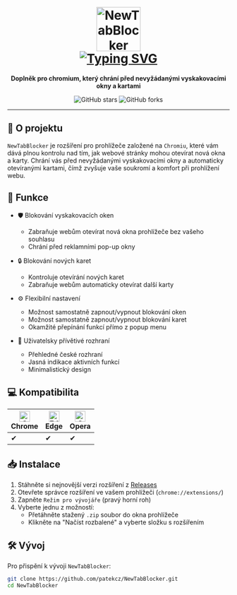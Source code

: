 <h1 align="center">
  <br>
  <a href="https://github.com/patekcz"><img src="https://github.com/patekcz/NewTabBlocker/assets/52839023/25fb01bd-83b5-4238-8141-b91ca7b173ea" height="100" alt="NewTabBlocker"></a>
  <br>
  <a href="https://git.io/typing-svg"><img src="https://readme-typing-svg.demolab.com?font=Fira+Code&duration=2000&pause=1000&random=false&width=160&lines=NewTabBlocker" alt="Typing SVG" /></a>
  <br>
</h1>

<p align="center">
  <b>Doplněk pro chromium, který chrání před nevyžádanými vyskakovacími okny a kartami</b>
</p>

<p align="center">
  <img src="https://img.shields.io/github/stars/patekcz/NewTabBlocker?style=social" alt="GitHub stars">
  <img src="https://img.shields.io/github/forks/patekcz/NewTabBlocker?style=social" alt="GitHub forks">
</p>

---

## 🌟 O projektu

`NewTabBlocker` je rozšíření pro prohlížeče založené na `Chromiu`, které vám dává plnou kontrolu nad tím, jak webové stránky mohou otevírat nová okna a karty. Chrání vás před nevyžádanými vyskakovacími okny a automaticky otevíranými kartami, čímž zvyšuje vaše soukromí a komfort při prohlížení webu.

## 🚀 Funkce

- 🛡️ Blokování vyskakovacích oken
  - Zabraňuje webům otevírat nová okna prohlížeče bez vašeho souhlasu
  - Chrání před reklamními pop-up okny

- 🔒 Blokování nových karet
  - Kontroluje otevírání nových karet
  - Zabraňuje webům automaticky otevírat další karty

- ⚙️ Flexibilní nastavení
  - Možnost samostatně zapnout/vypnout blokování oken
  - Možnost samostatně zapnout/vypnout blokování karet
  - Okamžité přepínání funkcí přímo z popup menu

- 🎨 Uživatelsky přívětivé rozhraní
  - Přehledné české rozhraní
  - Jasná indikace aktivních funkcí
  - Minimalistický design

## 💻 Kompatibilita

| <img src="https://raw.githubusercontent.com/alrra/browser-logos/master/src/chrome/chrome_48x48.png" alt="Chrome" width="24px" height="24px" /><br>Chrome | <img src="https://raw.githubusercontent.com/alrra/browser-logos/master/src/edge/edge_48x48.png" alt="Edge" width="24px" height="24px" /><br>Edge | <img src="https://raw.githubusercontent.com/alrra/browser-logos/master/src/opera/opera_48x48.png" alt="Opera" width="24px" height="24px" /><br>Opera |
| -------------------------------------------------------------------------------------------------------------------------------------------------------- | -------------------------------------------------------------------------------------------------------------------------------------------------- | ---------------------------------------------------------------------------------------------------------------------------------------------------- |
| ✔                                                                                                                                                         | ✔                                                                                                                                                   | ✔                                                                                                                                                     |

## 📥 Instalace

1. Stáhněte si nejnovější verzi rozšíření z [Releases](https://github.com/patekcz/NewTabBlocker/releases)
2. Otevřete správce rozšíření ve vašem prohlížeči (`chrome://extensions/`)
3. Zapněte `Režim pro vývojáře` (pravý horní roh)
4. Vyberte jednu z možností:
   - Přetáhněte stažený `.zip` soubor do okna prohlížeče
   - Klikněte na "Načíst rozbalené" a vyberte složku s rozšířením

## 🛠️ Vývoj

Pro přispění k vývoji `NewTabBlocker`:

```bash
git clone https://github.com/patekcz/NewTabBlocker.git
cd NewTabBlocker
```